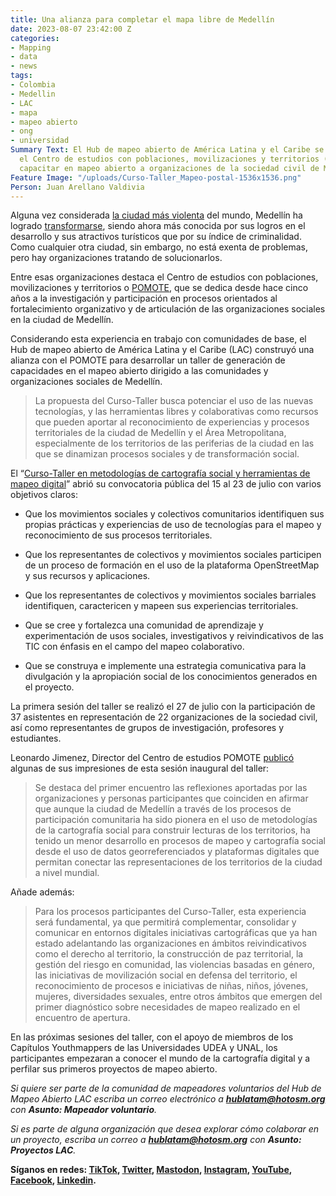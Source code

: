 ```yaml
---
title: Una alianza para completar el mapa libre de Medellín
date: 2023-08-07 23:42:00 Z
categories:
- Mapping
- data
- news
tags:
- Colombia
- Medellin
- LAC
- mapa
- mapeo abierto
- ong
- universidad
Summary Text: El Hub de mapeo abierto de América Latina y el Caribe se asoció con
  el Centro de estudios con poblaciones, movilizaciones y territorios (POMOTE) para
  capacitar en mapeo abierto a organizaciones de la sociedad civil de Medellín, Colombia.
Feature Image: "/uploads/Curso-Taller_Mapeo-postal-1536x1536.png"
Person: Juan Arellano Valdivia
---
```


Alguna vez considerada [la ciudad más violenta](https://hacemosmemoria.org/2022/02/21/el-rastro-de-la-violencia-en-las-calles-de-medellin/) del mundo, Medellín ha logrado [transformarse](https://www.xataka.com/magnet/pablo-escobar-al-nobel-ciudades-asi-ha-escapado-medellin-violencia-1), siendo ahora más conocida por sus logros en el desarrollo y sus atractivos turísticos que por su índice de criminalidad. Como cualquier otra ciudad, sin embargo, no está exenta de problemas, pero hay organizaciones tratando de solucionarlos.

Entre esas organizaciones destaca el Centro de estudios con poblaciones, movilizaciones y territorios o [POMOTE](https://pomotecestudios.unaula.edu.co/), que se dedica desde hace cinco años a la investigación y participación en procesos orientados al fortalecimiento organizativo y de articulación de las organizaciones sociales en la ciudad de Medellín.

Considerando esta experiencia en trabajo con comunidades de base, el Hub de mapeo abierto de América Latina y el Caribe (LAC) construyó una alianza con el POMOTE para desarrollar un taller de generación de capacidades en el mapeo abierto dirigido a las comunidades y organizaciones sociales de Medellín.

> La propuesta del Curso-Taller busca potenciar el uso de las nuevas tecnologías, y las herramientas libres y colaborativas como recursos que pueden aportar al reconocimiento de experiencias y procesos territoriales de la ciudad de Medellín y el Área Metropolitana, especialmente de los territorios de las periferias de la ciudad en las que se dinamizan procesos sociales y de transformación social.

El “[Curso-Taller en metodologías de cartografía social y herramientas de mapeo digital](https://pomotecestudios.unaula.edu.co/2023/07/15/convocatoria-curso-taller-en-metodologias-de-cartografia-social-y-herramientas-de-mapeo-digital/)” abrió su convocatoria pública del 15 al 23 de julio con varios objetivos claros:

* Que los movimientos sociales y colectivos comunitarios identifiquen sus propias prácticas y experiencias de uso de tecnologías para el mapeo y reconocimiento de sus procesos territoriales.

* Que los representantes de colectivos y movimientos sociales participen de un proceso de formación en el uso de la plataforma OpenStreetMap y sus recursos y aplicaciones.

* Que los representantes de colectivos y movimientos sociales barriales identifiquen, caractericen y mapeen sus experiencias territoriales.

* Que se cree y fortalezca una comunidad de aprendizaje y experimentación de usos sociales, investigativos y reivindicativos de las TIC con énfasis en el campo del mapeo colaborativo.

* Que se construya e implemente una estrategia comunicativa para la divulgación y la apropiación social de los conocimientos generados en el proyecto.

La primera sesión del taller se realizó el 27 de julio con la participación de 37 asistentes en representación de 22 organizaciones de la sociedad civil, así como representantes de grupos de investigación, profesores y estudiantes.

Leonardo Jimenez, Director del Centro de estudios POMOTE [publicó](https://pomotecestudios.unaula.edu.co/2023/08/03/mapeando-la-riqueza-de-procesos-sociales-en-medellin/) algunas de sus impresiones de esta sesión inaugural del taller:

> Se destaca del primer encuentro las reflexiones aportadas por las organizaciones y personas participantes que coinciden en afirmar que aunque la ciudad de Medellín a través de los procesos de participación comunitaria ha sido pionera en el uso de metodologías de la cartografía social para construir lecturas de los territorios, ha tenido un menor desarrollo en procesos de mapeo y cartografía social desde el uso de datos georreferenciados y plataformas digitales que permitan conectar las representaciones de los territorios de la ciudad a nivel mundial.

Añade además:

> Para los procesos participantes del Curso-Taller, esta experiencia será fundamental, ya que permitirá complementar, consolidar y comunicar en entornos digitales iniciativas cartográficas que ya han estado adelantando las organizaciones en ámbitos reivindicativos como el derecho al territorio, la construcción de paz territorial, la gestión del riesgo en comunidad, las violencias basadas en género, las iniciativas de movilización social en defensa del territorio, el reconocimiento de procesos e iniciativas de niñas, niños, jóvenes, mujeres, diversidades sexuales, entre otros ámbitos que emergen del primer diagnóstico sobre necesidades de mapeo realizado en el encuentro de apertura.

En las próximas sesiones del taller, con el apoyo de miembros de los Capítulos Youthmappers de las Universidades UDEA y UNAL, los participantes empezaran a conocer el mundo de la cartografía digital y a perfilar sus primeros proyectos de mapeo abierto.

*Si quiere ser parte de la comunidad de mapeadores voluntarios del Hub de Mapeo Abierto LAC escriba un correo electrónico a **[hublatam@hotosm.org](mailto:hublatam@hotosm.org)** con **Asunto: Mapeador voluntario**.*

*Si es parte de alguna organización que desea explorar cómo colaborar en un proyecto, escriba un correo a **[hublatam@hotosm.org](mailto:hublatam@hotosm.org)** con **Asunto: Proyectos LAC**.*

**Síganos en redes: [TikTok](https://www.tiktok.com/@mapeoabierto_la?lang=es), [Twitter](https://twitter.com/mapeoabierto_la), [Mastodon](https://mapstodon.space/@mapeoabierto_la), [Instagram](https://www.instagram.com/mapeoabierto_la/), [YouTube](https://www.youtube.com/channel/UCTH6Z_QODJ4NmmBmubS68VA), [Facebook](https://www.facebook.com/Mapeo-abierto-Am%C3%A9rica-Latina-102804808622456/), [Linkedin](https://www.linkedin.com/showcase/91453300/admin/feed/posts/).**